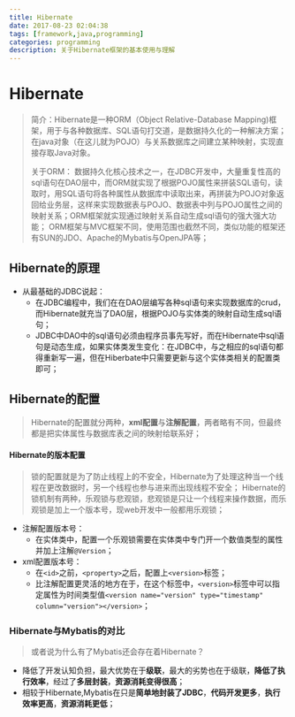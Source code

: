 ```yaml
---
title: Hibernate
date: 2017-08-23 02:04:38
tags: [framework,java,programming]
categories: programming
description: 关于Hibernate框架的基本使用与理解
---
```


# Hibernate #
> 简介：Hibernate是一种ORM（Object Relative-Database Mapping)框架，用于与各种数据库、SQL语句打交道，是数据持久化的一种解决方案；在java对象（在这儿就为POJO）与关系数据库之间建立某种映射，实现直接存取Java对象。
> 
> 关于ORM：
> 数据持久化核心技术之一，在JDBC开发中，大量重复性高的sql语句在DAO层中，而ORM就实现了根据POJO属性来拼装SQL语句，读取时，用SQL语句将各种属性从数据库中读取出来，再拼装为POJO对象返回给业务层，这样来实现数据表与POJO、数据表中列与POJO属性之间的映射关系；ORM框架就实现通过映射关系自动生成sql语句的强大强大功能；
> ORM框架与MVC框架不同，使用范围也截然不同，类似功能的框架还有SUN的JDO、Apache的Mybatis与OpenJPA等；

<!--more-->

## Hibernate的原理 ##

- 从最基础的JDBC说起：
	- 在JDBC编程中，我们在在DAO层编写各种sql语句来实现数据库的crud，而Hibernate就充当了DAO层，根据POJO与实体类的映射自动生成sql语句；
	- JDBC中DAO中的sql语句必须由程序员事先写好，而在Hibernate中sql语句是动态生成，如果实体类发生变化：在JDBC中，与之相应的sql语句都得重新写一遍，但在Hiberbate中只需要更新与这个实体类相关的配置类即可；

## Hibernate的配置 ##

> Hibernate的配置就分两种，**xml配置**与**注解配置**，两者略有不同，但最终都是把实体属性与数据库表之间的映射给联系好；

#### Hibernate的版本配置 ####
> 锁的配置就是为了防止线程上的不安全，Hibernate为了处理这种当一个线程在更改数据时，另一个线程也参与进来而出现线程不安全；
> Hibernate的锁机制有两种，乐观锁与悲观锁，悲观锁是只让一个线程来操作数据，而乐观锁是加上一个版本号，现web开发中一般都用乐观锁；


- 注解配置版本号：
	- 在实体类中，配置一个乐观锁需要在实体类中专门开一个数值类型的属性并加上注解`@Version`；
- xml配置版本号：
	- 在`<id>`之前，`<property>`之后，配置上`<version>`标签；
	- 比注解配置更灵活的地方在于，在这个标签中，`<version>`标签中可以指定属性为时间类型值`<version name="version" type="timestamp" column="version"></version>`；

### Hibernate与Mybatis的对比 ### 


> 或者说为什么有了Mybatis还会存在着Hibernate？


-  降低了开发认知负担，最大优势在于**级联**，最大的劣势也在于级联，**降低了执行效率**，经过了**多层封装**，**资源消耗变得很高**；
- 相较于Hibernate,Mybatis在只是**简单地封装了JDBC**，**代码开发更多**，**执行效率更高**，**资源消耗更低**；